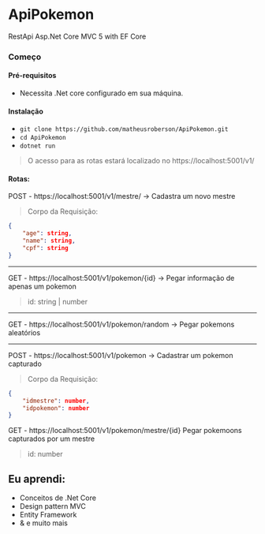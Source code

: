 # ApiPokemon
RestApi Asp.Net Core MVC 5 with EF Core 

### Começo

#### Pré-requisitos
- Necessita .Net core configurado em sua máquina.

#### Instalação

- `git clone https://github.com/matheusroberson/ApiPokemon.git`
- `cd ApiPokemon`
- `dotnet run`

> O acesso para as rotas estará localizado no https://localhost:5001/v1/

#### Rotas:

POST - https://localhost:5001/v1/mestre/ -> Cadastra um novo mestre

> Corpo da Requisição:

```json
{
    "age": string,
    "name": string,
    "cpf": string
}
```

---

GET - https://localhost:5001/v1/pokemon/{id} -> Pegar informação de apenas um pokemon

> id: string | number

---

GET - https://localhost:5001/v1/pokemon/random -> Pegar pokemons aleatórios

---

POST - https://localhost:5001/v1/pokemon -> Cadastrar um pokemon capturado

> Corpo da Requisição:


```json
{
    "idmestre": number,
    "idpokemon": number
}
```

GET - https://localhost:5001/v1/pokemon/mestre/{id} Pegar pokemoons capturados por um mestre

> id: number

## Eu aprendi:
- Conceitos de .Net Core
- Design pattern MVC
- Entity Framework
- & e muito mais
